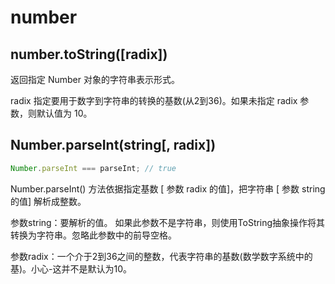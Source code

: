 # number

## number.toString([radix])

返回指定 Number 对象的字符串表示形式。

radix 指定要用于数字到字符串的转换的基数(从2到36)。如果未指定 radix 参数，则默认值为 10。

## Number.parseInt(string[, radix])

```js
Number.parseInt === parseInt; // true
```

Number.parseInt() 方法依据指定基数 [ 参数 radix 的值]，把字符串 [ 参数 string 的值] 解析成整数。

参数string：要解析的值。 如果此参数不是字符串，则使用ToString抽象操作将其转换为字符串。忽略此参数中的前导空格。

参数radix：一个介于2到36之间的整数，代表字符串的基数(数学数字系统中的基)。小心-这并不是默认为10。
